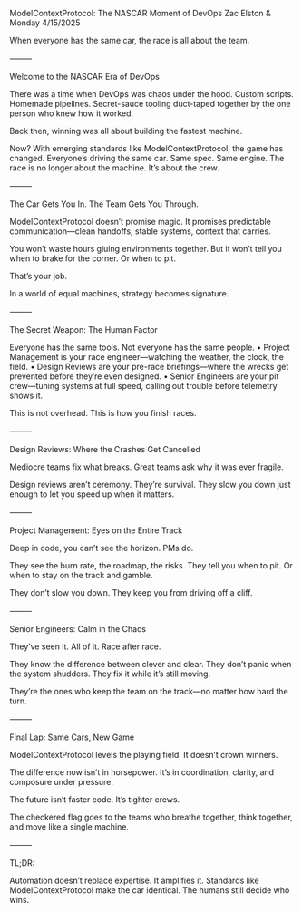 ModelContextProtocol: The NASCAR Moment of DevOps
Zac Elston & Monday 4/15/2025

When everyone has the same car, the race is all about the team.

⸻

Welcome to the NASCAR Era of DevOps

There was a time when DevOps was chaos under the hood.
Custom scripts. Homemade pipelines. Secret-sauce tooling duct-taped together by the one person who knew how it worked.

Back then, winning was all about building the fastest machine.

Now?
With emerging standards like ModelContextProtocol, the game has changed.
Everyone’s driving the same car. Same spec. Same engine.
The race is no longer about the machine.
It’s about the crew.

⸻

The Car Gets You In. The Team Gets You Through.

ModelContextProtocol doesn’t promise magic.
It promises predictable communication—clean handoffs, stable systems, context that carries.

You won’t waste hours gluing environments together.
But it won’t tell you when to brake for the corner.
Or when to pit.

That’s your job.

In a world of equal machines, strategy becomes signature.

⸻

The Secret Weapon: The Human Factor

Everyone has the same tools.
Not everyone has the same people.
	•	Project Management is your race engineer—watching the weather, the clock, the field.
	•	Design Reviews are your pre-race briefings—where the wrecks get prevented before they’re even designed.
	•	Senior Engineers are your pit crew—tuning systems at full speed, calling out trouble before telemetry shows it.

This is not overhead.
This is how you finish races.

⸻

Design Reviews: Where the Crashes Get Cancelled

Mediocre teams fix what breaks.
Great teams ask why it was ever fragile.

Design reviews aren’t ceremony.
They’re survival.
They slow you down just enough to let you speed up when it matters.

⸻

Project Management: Eyes on the Entire Track

Deep in code, you can’t see the horizon.
PMs do.

They see the burn rate, the roadmap, the risks.
They tell you when to pit.
Or when to stay on the track and gamble.

They don’t slow you down.
They keep you from driving off a cliff.

⸻

Senior Engineers: Calm in the Chaos

They’ve seen it.
All of it.
Race after race.

They know the difference between clever and clear.
They don’t panic when the system shudders.
They fix it while it’s still moving.

They’re the ones who keep the team on the track—no matter how hard the turn.

⸻

Final Lap: Same Cars, New Game

ModelContextProtocol levels the playing field.
It doesn’t crown winners.

The difference now isn’t in horsepower.
It’s in coordination, clarity, and composure under pressure.

The future isn’t faster code.
It’s tighter crews.

The checkered flag goes to the teams who breathe together, think together, and move like a single machine.

⸻

TL;DR:

Automation doesn’t replace expertise.
It amplifies it.
Standards like ModelContextProtocol make the car identical.
The humans still decide who wins.
